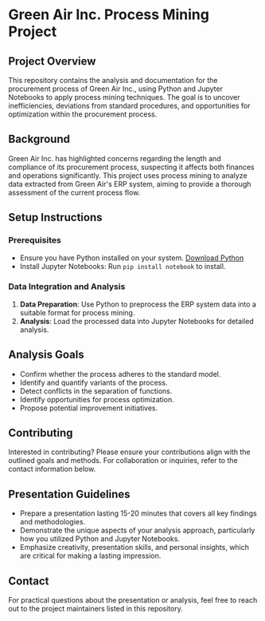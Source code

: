 # Green Air Inc. Process Mining Project

## Project Overview
This repository contains the analysis and documentation for the procurement process of Green Air Inc., using Python and Jupyter Notebooks to apply process mining techniques. The goal is to uncover inefficiencies, deviations from standard procedures, and opportunities for optimization within the procurement process.

## Background
Green Air Inc. has highlighted concerns regarding the length and compliance of its procurement process, suspecting it affects both finances and operations significantly. This project uses process mining to analyze data extracted from Green Air's ERP system, aiming to provide a thorough assessment of the current process flow.

## Setup Instructions

### Prerequisites
- Ensure you have Python installed on your system. [Download Python](https://www.python.org/downloads/)
- Install Jupyter Notebooks: Run `pip install notebook` to install.

### Data Integration and Analysis
1. **Data Preparation**: Use Python to preprocess the ERP system data into a suitable format for process mining.
2. **Analysis**: Load the processed data into Jupyter Notebooks for detailed analysis.

## Analysis Goals
- Confirm whether the process adheres to the standard model.
- Identify and quantify variants of the process.
- Detect conflicts in the separation of functions.
- Identify opportunities for process optimization.
- Propose potential improvement initiatives.

## Contributing
Interested in contributing? Please ensure your contributions align with the outlined goals and methods. For collaboration or inquiries, refer to the contact information below.

## Presentation Guidelines
- Prepare a presentation lasting 15-20 minutes that covers all key findings and methodologies.
- Demonstrate the unique aspects of your analysis approach, particularly how you utilized Python and Jupyter Notebooks.
- Emphasize creativity, presentation skills, and personal insights, which are critical for making a lasting impression.

## Contact
For practical questions about the presentation or analysis, feel free to reach out to the project maintainers listed in this repository.


